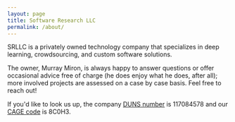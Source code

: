 ```yaml
---
layout: page
title: Software Research LLC
permalink: /about/
---
```

SRLLC is a privately owned technology company that specializes in deep learning, crowdsourcing, and custom software solutions.  

The owner, Murray Miron, is always happy to answer questions or offer occasional advice free of charge (he does enjoy what he does, after all);
more involved projects are assessed on a case by case basis.  Feel free to reach out!

If you'd like to look us up, the company [DUNS number][] is 117084578 and our [CAGE code][] is 8C0H3.

[DUNS number]: https://en.wikipedia.org/wiki/Data_Universal_Numbering_System "Data Universal Numbering System"
[SAM]: https://sam.gov "System for Award Management"
[CAGE code]: https://cage.dla.mil/Info/about#cagecode "What is a CAGE code?"
